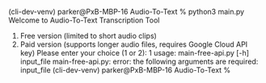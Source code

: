 (cli-dev-venv) parker@PxB-MBP-16 Audio-To-Text % python3 main.py                                                  
Welcome to Audio-To-Text Transcription Tool
1. Free version (limited to short audio clips)
2. Paid version (supports longer audio files, requires Google Cloud API key)
Please enter your choice (1 or 2): 1
usage: main-free-api.py [-h] input_file
main-free-api.py: error: the following arguments are required: input_file
(cli-dev-venv) parker@PxB-MBP-16 Audio-To-Text % 
